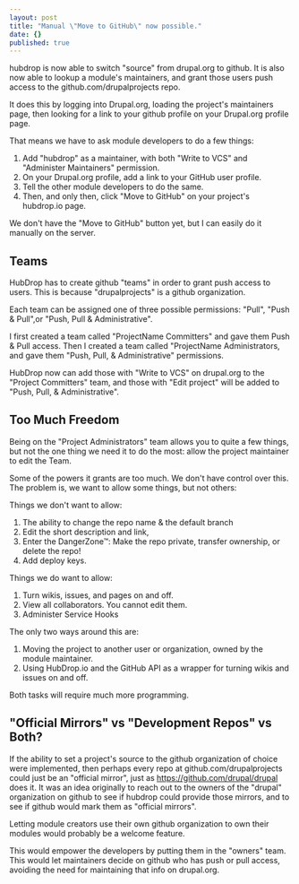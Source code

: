 ```yaml
---
layout: post
title: "Manual \"Move to GitHub\" now possible."
date: {}
published: true
---
```


hubdrop is now able to switch "source" from drupal.org to github.  It is also now able to lookup a module's maintainers, and grant those users push access to the github.com/drupalprojects repo.  

It does this by logging into Drupal.org, loading the project's maintainers page, then looking for a link to your github profile on your Drupal.org profile page.  

That means we have to ask module developers to do a few things:

1. Add "hubdrop" as a maintainer, with both "Write to VCS" and "Administer Maintainers" permission.
2. On your Drupal.org profile, add a link to your GitHub user profile.
3. Tell the other module developers to do the same.
4. Then, and only then, click "Move to GitHub" on your project's hubdrop.io page.

We don't have the "Move to GitHub" button yet, but I can easily do it manually on the server.

## Teams

HubDrop has to create github "teams" in order to grant push access to users. This is because "drupalprojects" is a github organization.

Each team can be assigned one of three possible permissions: "Pull", "Push & Pull",or "Push, Pull & Administrative".

I first created a team called "ProjectName Committers" and gave them Push & Pull access. Then I created a team called "ProjectName Administrators, and gave them "Push, Pull, & Administrative" permissions. 

HubDrop now can add those with "Write to VCS" on drupal.org to the "Project Committers" team, and those with "Edit project" will be added to "Push, Pull, & Administrative".

## Too Much Freedom

Being on the "Project Administrators" team allows you to quite a few things, but not the one thing we need it to do the most: allow the project maintainer to edit the Team.  

Some of the powers it grants are too much. We don't have control over this.  The problem is, we want to allow some things, but not others:

Things we don't want to allow:
1. The ability to change the repo name & the default branch
2. Edit the short description and link, 
3. Enter the DangerZone™: Make the repo private, transfer ownership, or delete the repo!
4. Add deploy keys.

Things we do want to allow:

1. Turn wikis, issues, and pages on and off.
2. View all collaborators.  You cannot edit them.
3. Administer Service Hooks

The only two ways around this are:

1. Moving the project to another user or organization, owned by the module maintainer.
2. Using HubDrop.io and the GitHub API as a wrapper for turning wikis and issues on and off.

Both tasks will require much more programming.

## "Official Mirrors" vs "Development Repos" vs Both?
If the ability to set a project's source to the github organization of choice were implemented, then perhaps every repo at github.com/drupalprojects could just be an "official mirror", just as https://github.com/drupal/drupal does it. It was an idea originally to reach out to the owners of the "drupal" organization on github to see if hubdrop could provide those mirrors, and to see if github would mark them as "official mirrors".

Letting module creators use their own github organization to own their modules would probably be a welcome feature.

This would empower the developers by putting them in the "owners" team. This would let maintainers decide on github who has push or pull access, avoiding the need for maintaining that info on drupal.org.

